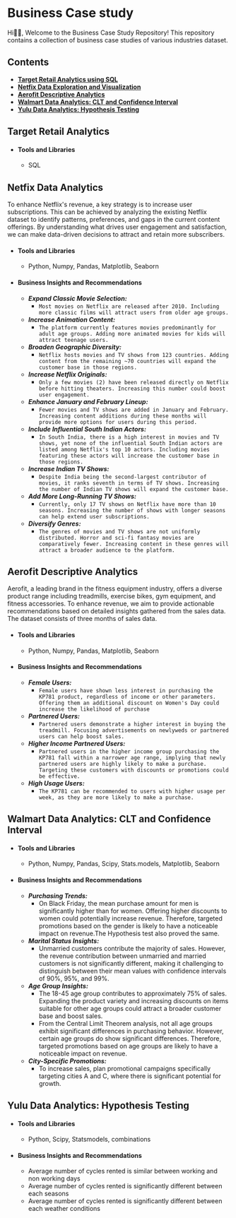 # Business Case study
Hi👋🏾, Welcome to the Business Case Study Repository! This repository contains a collection of business case studies of various industries dataset.

## Contents
- [**Target Retail Analytics using SQL**](https://github.com/muthuganeshece/Business-Case-Study/blob/8a3da1c8c4bdea8212ad72e94cd8f0bef5fd3d32/Target%20SQL/Solution/Target_SQL.pdf)
- [**Netfix Data Exploration and Visualization**](Netflix/Notebook/EDA.ipynb)
- [**Aerofit Descriptive Analytics**](Aerofit/Notebook/EDA.ipynb)
- [**Walmart Data Analytics: CLT and Confidence Interval**](Walmart/Notebook/Walmart_CLT.ipynb)
- [**Yulu Data Analytics: Hypothesis Testing**](Yulu/Notebook/Yulu_HypothesisTesting.ipynb)

## Target Retail Analytics
- #### Tools and Libraries
  - SQL

## Netfix Data Analytics
To enhance Netflix's revenue, a key strategy is to increase user subscriptions. This can be achieved by analyzing the existing Netflix dataset to identify patterns, preferences, and gaps in the current content offerings. By understanding what drives user engagement and satisfaction, we can make data-driven decisions to attract and retain more subscribers.
  - #### Tools and Libraries
    - Python, Numpy, Pandas, Matplotlib, Seaborn
  - #### Business Insights and Recommendations
    - ***Expand Classic Movie Selection:***
      - `Most movies on Netflix are released after 2010. Including more classic films will attract users from older age groups.`
    - ***Increase Animation Content:***
      - `The platform currently features movies predominantly for adult age groups. Adding more animated movies for kids will attract teenage users.`
    - ***Broaden Geographic Diversity:***
      - `Netflix hosts movies and TV shows from 123 countries. Adding content from the remaining ~70 countries will expand the customer base in those regions.`
    - ***Increase Netflix Originals:***
      - `Only a few movies (2) have been released directly on Netflix before hitting theaters. Increasing this number could boost user engagement.`
    - ***Enhance January and February Lineup:***
      - `Fewer movies and TV shows are added in January and February. Increasing content additions during these months will provide more options for users during this period.`
    - ***Include Influential South Indian Actors:***
      - `In South India, there is a high interest in movies and TV shows, yet none of the influential South Indian actors are listed among Netflix's top 10 actors. Including movies featuring these actors will increase the customer base in those regions.`
    - ***Increase Indian TV Shows:***
      - `Despite India being the second-largest contributor of movies, it ranks seventh in terms of TV shows. Increasing the number of Indian TV shows will expand the customer base.`
    - ***Add More Long-Running TV Shows:***
      - `Currently, only 17 TV shows on Netflix have more than 10 seasons. Increasing the number of shows with longer seasons can help extend user subscriptions.`
    - ***Diversify Genres:***
      - `The genres of movies and TV shows are not uniformly distributed. Horror and sci-fi fantasy movies are comparatively fewer. Increasing content in these genres will attract a broader audience to the platform.`

## Aerofit Descriptive Analytics
Aerofit, a leading brand in the fitness equipment industry, offers a diverse product range including treadmills, exercise bikes, gym equipment, and fitness accessories. To enhance revenue, we aim to provide actionable recommendations based on detailed insights gathered from the sales data. The dataset consists of three months of sales data.
  - #### Tools and Libraries
    - Python, Numpy, Pandas, Matplotlib, Seaborn
  - #### Business Insights and Recommendations
    - ***Female Users:***
      - `Female users have shown less interest in purchasing the KP781 product, regardless of income or other parameters. Offering them an additional discount on Women's Day could increase the likelihood of purchase`
    - ***Partnered Users:***
      - `Partnered users demonstrate a higher interest in buying the treadmill. Focusing advertisements on newlyweds or partnered users can help boost sales.`
    - ***Higher Income Partnered Users:***
      - `Partnered users in the higher income group purchasing the KP781 fall within a narrower age range, implying that newly partnered users are highly likely to make a purchase. Targeting these customers with discounts or promotions could be effective.`
    - ***High Usage Users:***
      - `The KP781 can be recommended to users with higher usage per week, as they are more likely to make a purchase.`

## Walmart Data Analytics: CLT and Confidence Interval
  - #### Tools and Libraries
    - Python, Numpy, Pandas, Scipy, Stats.models, Matplotlib, Seaborn
  - #### Business Insights and Recommendations
    - ***Purchasing Trends:***
        - On Black Friday, the mean purchase amount for men is significantly higher than for women. Offering higher discounts to women could potentially increase revenue. Therefore, targeted promotions based on the gender is likely to have a noticeable impact on revenue.The Hypothesis test also proved the same.
    - ***Marital Status Insights:***
        - Unmarried customers contribute the majority of sales. However, the revenue contribution between unmarried and married customers is not significantly different, making it challenging to distinguish between their mean values with confidence intervals of 90%, 95%, and 99%.
    - ***Age Group Insights:***
        - The 18-45 age group contributes to approximately 75% of sales. Expanding the product variety and increasing discounts on items suitable for other age groups could attract a broader customer base and boost sales.
        - From the Central Limit Theorem analysis, not all age groups exhibit significant differences in purchasing behavior. However, certain age groups do show significant differences. Therefore, targeted promotions based on age groups are likely to have a noticeable impact on revenue.
    - ***City-Specific Promotions:***
        - To increase sales, plan promotional campaigns specifically targeting cities A and C, where there is significant potential for growth.

## Yulu Data Analytics: Hypothesis Testing
- #### Tools and Libraries 
  - Python, Scipy, Statsmodels, combinations
- #### Business Insights and Recommendations
  - Average number of cycles rented is similar between working and non working days
  - Average number of cycles rented is significantly different between each seasons
  - Average number of cycles rented is significantly different between each weather conditions
